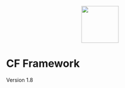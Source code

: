 <p align="center"><a href="https://laravel.com" target="_blank"><img src="http://cresenity.com/application/crweb/default/media/img/favico.png" width="100"></a></p>

# CF Framework
Version 1.8

